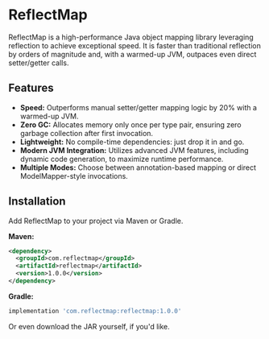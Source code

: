 # ReflectMap
ReflectMap is a high-performance Java object mapping library leveraging reflection to achieve exceptional speed. 
It is faster than traditional reflection by orders of magnitude and, with a warmed-up JVM, outpaces even direct setter/getter calls.

## Features
- **Speed:** Outperforms manual setter/getter mapping logic by 20% with a warmed-up JVM.
- **Zero GC:** Allocates memory only once per type pair, ensuring zero garbage collection after first invocation.
- **Lightweight:** No compile-time dependencies: just drop it in and go.
- **Modern JVM Integration:** Utilizes advanced JVM features, including dynamic code generation, to maximize runtime performance.
- **Multiple Modes:** Choose between annotation-based mapping or direct ModelMapper-style invocations.

## Installation
Add ReflectMap to your project via Maven or Gradle.

**Maven:**
```xml
<dependency>
  <groupId>com.reflectmap</groupId>
  <artifactId>reflectmap</artifactId>
  <version>1.0.0</version>
</dependency>
```

**Gradle:**
```groovy
implementation 'com.reflectmap:reflectmap:1.0.0'
```

Or even download the JAR yourself, if you'd like.

